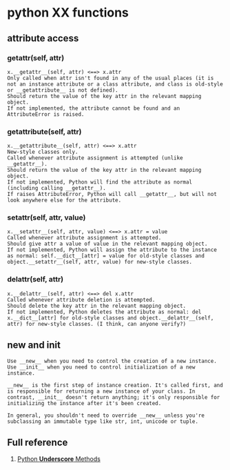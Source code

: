 # python __XX__ functions

## attribute access

###  __getattr__(self, attr)
    x.__getattr__(self, attr) <==> x.attr
    Only called when attr isn't found in any of the usual places (it is not an instance attribute or a class attribute, and class is old-style or __getattribute__ is not defined).
    Should return the value of the key attr in the relevant mapping object.
    If not implemented, the attribute cannot be found and an AttributeError is raised.

### __getattribute__(self, attr)
    x.__getattribute__(self, attr) <==> x.attr
    New-style classes only.
    Called whenever attribute assignment is attempted (unlike __getattr__).
    Should return the value of the key attr in the relevant mapping object.
    If not implemented, Python will find the attribute as normal (including calling __getattr__).
    If raises AttributeError, Python will call __getattr__, but will not look anywhere else for the attribute.

### __setattr__(self, attr, value)
    x.__setattr__(self, attr, value) <==> x.attr = value
    Called whenever attribute assignment is attempted.
    Should give attr a value of value in the relevant mapping object.
    If not implemented, Python will assign the attribute to the instance as normal: self.__dict__[attr] = value for old-style classes and object.__setattr__(self, attr, value) for new-style classes.

### __delattr__(self, attr)
    x.__delattr__(self, attr) <==> del x.attr
    Called whenever attribute deletion is attempted.
    Should delete the key attr in the relevant mapping object.
    If not implemented, Python deletes the attribute as normal: del x.__dict__[attr] for old-style classes and object.__delattr__(self, attr) for new-style classes. (I think, can anyone verify?)

## __new__ and __init__

```
Use __new__ when you need to control the creation of a new instance. Use __init__ when you need to control initialization of a new instance.

__new__ is the first step of instance creation. It's called first, and is responsible for returning a new instance of your class. In contrast, __init__ doesn't return anything; it's only responsible for initializing the instance after it's been created.

In general, you shouldn't need to override __new__ unless you're subclassing an immutable type like str, int, unicode or tuple.
```

## Full reference
1. [Python __Underscore__ Methods](http://www.siafoo.net/article/57)
